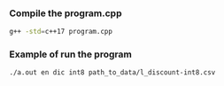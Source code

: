 ### Compile the program.cpp
```bash
g++ -std=c++17 program.cpp
```

### Example of run the program
```bash
./a.out en dic int8 path_to_data/l_discount-int8.csv 
```